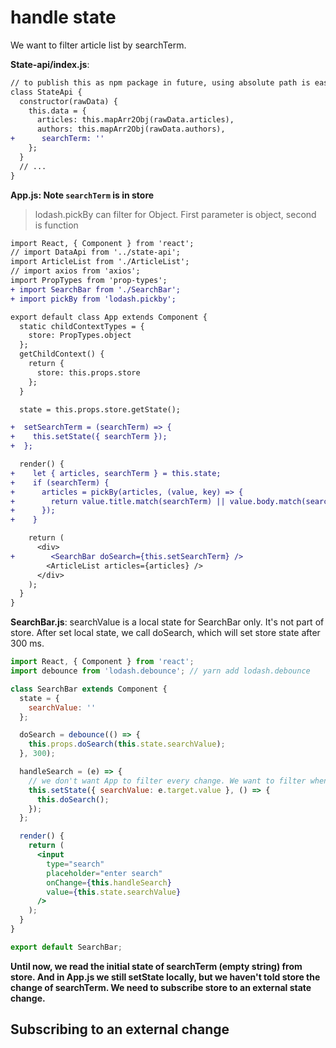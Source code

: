 # handle state

We want to filter article list by searchTerm.

**State-api/index.js**:

```diff
// to publish this as npm package in future, using absolute path is easier
class StateApi {
  constructor(rawData) {
    this.data = {
      articles: this.mapArr2Obj(rawData.articles),
      authors: this.mapArr2Obj(rawData.authors),
+      searchTerm: ''
    };
  }
  // ...
}
```

**App.js: Note `searchTerm` is in store**

> lodash.pickBy can filter for Object. First parameter is object, second is function

```diff
import React, { Component } from 'react';
// import DataApi from '../state-api';
import ArticleList from './ArticleList';
// import axios from 'axios';
import PropTypes from 'prop-types';
+ import SearchBar from './SearchBar';
+ import pickBy from 'lodash.pickby';

export default class App extends Component {
  static childContextTypes = {
    store: PropTypes.object
  };
  getChildContext() {
    return {
      store: this.props.store
    };
  }

  state = this.props.store.getState();

+  setSearchTerm = (searchTerm) => {
+    this.setState({ searchTerm });
+  };

  render() {
+    let { articles, searchTerm } = this.state;
+    if (searchTerm) {
+      articles = pickBy(articles, (value, key) => {
+        return value.title.match(searchTerm) || value.body.match(searchTerm);
+      });
+    }

    return (
      <div>
+        <SearchBar doSearch={this.setSearchTerm} />
        <ArticleList articles={articles} />
      </div>
    );
  }
}
```

**SearchBar.js**: searchValue is a local state for SearchBar only. It's not part of store. After set local state, we call doSearch, which will set store state after 300 ms.

```jsx
import React, { Component } from 'react';
import debounce from 'lodash.debounce'; // yarn add lodash.debounce

class SearchBar extends Component {
  state = {
    searchValue: ''
  };

  doSearch = debounce(() => {
    this.props.doSearch(this.state.searchValue);
  }, 300);

  handleSearch = (e) => {
    // we don't want App to filter every change. We want to filter when typing id done by debounce.
    this.setState({ searchValue: e.target.value }, () => {
      this.doSearch();
    });
  };

  render() {
    return (
      <input
        type="search"
        placeholder="enter search"
        onChange={this.handleSearch}
        value={this.state.searchValue}
      />
    );
  }
}

export default SearchBar;
```

**Until now, we read the initial state of searchTerm (empty string) from store. And in App.js we still setState locally, but we haven't told store the change of searchTerm. We need to subscribe store to an external state change.**

## Subscribing to an external change
